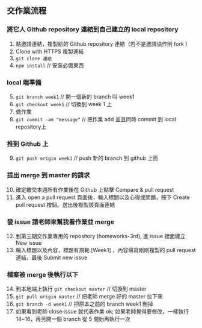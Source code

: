 ## 交作業流程
### 將它人 Github repository 連結到自己建立的 local repository
1. 點邀請連結，複製給的 Github repository 連結（若不是邀請協作則 fork ）
1. Clone with HTTPS 複製連結
3. `git clone 連結`
4. `npm install`  // 安裝必備東西
### local 端準備
5. `git branch week1`  // 開一個新的 branch 叫 week1 
1. `git checkout week1` // 切換到 week 1 上
1. 做作業
1. `git commit -am "message"` // 把作業 add 並且同時 commit 到 local repository上
### 推到 Github 上
9. `git push origin week1` // push 新的 branch 到 github 上面
### 提出 merge 到 master 的請求
10. 確定繳交本週所有作業後在 Github 上點擊 Compare & pull request
1. 進入 open a pull request 頁面後，輸入標題以及心得或問題，按下 Create pull request 按鈕。送出後複製該頁面連結
### 發 issue 請老師來幫我看作業並 merge
12. 到第三期交作業專用的 repository (homeworks-3rd), 進 issue 裡面建立 New issue
1. 輸入標題以及內容，標題有規範 [Week1] ，內容填寫剛剛複製的 pull request 連結，最後 Submit new issue
### 檔案被 merge 後執行以下 
14. 到本地端上執行 `git checkout master` // 切換到 master
1. `git pull origin master` // 把老師 merge 好的 master 拉下來
1. `git branch -d week1` // 把原本之前的 branch week1 刪掉
1. 如果看到老師 close issue 就代表作業 ok;  如果老師覺得要修改，一樣執行 14~16，再另開一個 branch 從 5 開始再執行一次
